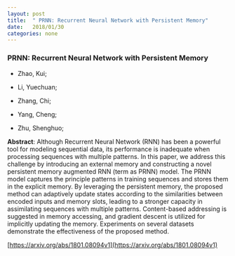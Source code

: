 ```yaml
---
layout: post
title:  " PRNN: Recurrent Neural Network with Persistent Memory"
date:   2018/01/30
categories: none
---
```




### PRNN: Recurrent Neural Network with Persistent Memory



* Zhao, Kui; 

* Li, Yuechuan; 

* Zhang, Chi; 

* Yang, Cheng; 

* Zhu, Shenghuo; 





**Abstract**:  Although Recurrent Neural Network (RNN) has been a powerful tool for modeling sequential data, its performance is inadequate when processing sequences with multiple patterns. In this paper, we address this challenge by introducing an external memory and constructing a novel persistent memory augmented RNN (term as PRNN) model. The PRNN model captures the principle patterns in training sequences and stores them in the explicit memory. By leveraging the persistent memory, the proposed method can adaptively update states according to the similarities between encoded inputs and memory slots, leading to a stronger capacity in assimilating sequences with multiple patterns. Content-based addressing is suggested in memory accessing, and gradient descent is utilized for implicitly updating the memory. Experiments on several datasets demonstrate the effectiveness of the proposed method. 



 [https://arxiv.org/abs/1801.08094v1](https://arxiv.org/abs/1801.08094v1) 

